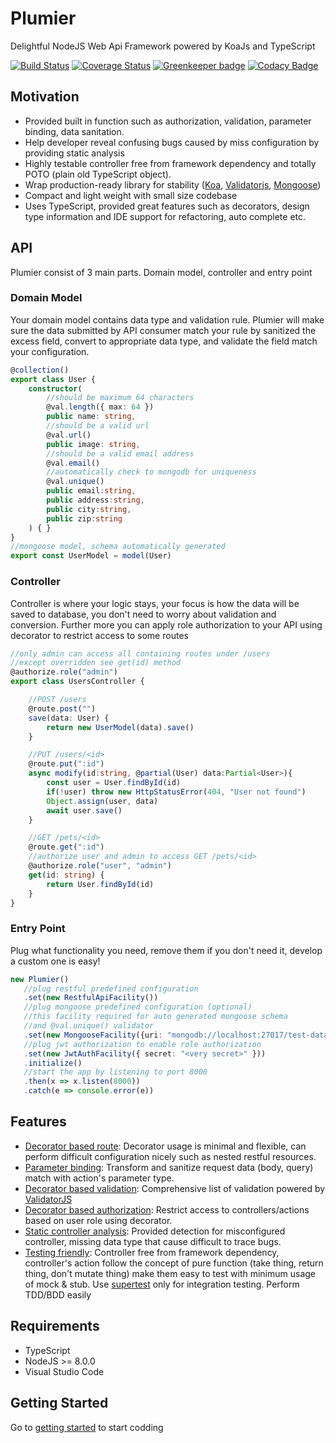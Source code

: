 # Plumier
Delightful NodeJS Web Api Framework powered by KoaJs and TypeScript

[![Build Status](https://travis-ci.org/ktutnik/plumier.svg?branch=master)](https://travis-ci.org/ktutnik/plumier)
[![Coverage Status](https://coveralls.io/repos/github/ktutnik/plumier/badge.svg?branch=master)](https://coveralls.io/github/ktutnik/plumier?branch=master) 
[![Greenkeeper badge](https://badges.greenkeeper.io/ktutnik/plumier.svg)](https://greenkeeper.io/)
[![Codacy Badge](https://api.codacy.com/project/badge/Grade/6d61987244f1471abe915292cb3add1b)](https://www.codacy.com/app/ktutnik/plumier?utm_source=github.com&amp;utm_medium=referral&amp;utm_content=ktutnik/plumier&amp;utm_campaign=Badge_Grade)

## Motivation
- Provided built in function such as authorization, validation, parameter binding, data sanitation.
- Help developer reveal confusing bugs caused by miss configuration by providing static analysis
- Highly testable controller free from framework dependency and totally POTO (plain old TypeScript object). 
- Wrap production-ready library for stability ([Koa](https://github.com/koajs/koa), [Validatorjs](https://github.com/chriso/validator.js), [Mongoose](http://mongoosejs.com/))
- Compact and light weight with small size codebase
- Uses TypeScript, provided great features such as decorators, design type information and IDE support for refactoring, auto complete etc.

## API

Plumier consist of 3 main parts. Domain model, controller and entry point

### Domain Model 

Your domain model contains data type and validation rule. Plumier will make sure the data submitted by API consumer match your rule by sanitized the excess field, convert to appropriate data type, and validate the field match your configuration.

```typescript
@collection()
export class User {
    constructor(
        //should be maximum 64 characters
        @val.length({ max: 64 })
        public name: string,
        //should be a valid url
        @val.url()
        public image: string,
        //should be a valid email address
        @val.email()
        //automatically check to mongodb for uniqueness
        @val.unique()
        public email:string,
        public address:string,
        public city:string,
        public zip:string
    ) { }
}
//mongoose model, schema automatically generated
export const UserModel = model(User)
```

### Controller 

Controller is where your logic stays, your focus is how the data will be saved to database, you don't need to worry about validation and conversion. Further more you can apply role authorization to your API using decorator to restrict access to some routes

```typescript
//only admin can access all containing routes under /users
//except overridden see get(id) method
@authorize.role("admin")
export class UsersController {

    //POST /users
    @route.post("")
    save(data: User) {
        return new UserModel(data).save()
    }

    //PUT /users/<id>
    @route.put(":id")
    async modify(id:string, @partial(User) data:Partial<User>){
        const user = User.findById(id)
        if(!user) throw new HttpStatusError(404, "User not found")
        Object.assign(user, data)
        await user.save()
    }

    //GET /pets/<id>
    @route.get(":id")
    //authorize user and admin to access GET /pets/<id>
    @authorize.role("user", "admin")
    get(id: string) {
        return User.findById(id)
    }
}
```

### Entry Point

Plug what functionality you need, remove them if you don't need it, develop a custom one is easy!

```typescript
new Plumier()
   //plug restful predefined configuration
   .set(new RestfulApiFacility())
   //plug mongoose predefined configuration (optional)
   //this facility required for auto generated mongoose schema
   //and @val.unique() validator
   .set(new MongooseFacility({uri: "mongodb://localhost:27017/test-data"}))
   //plug jwt authorization to enable role authorization
   .set(new JwtAuthFacility({ secret: "<very secret>" }))
   .initialize()
   //start the app by listening to port 8000
   .then(x => x.listen(8000))
   .catch(e => console.error(e))
```

## Features

* [Decorator based route](.docs/route-generation-cheat-sheet.md): Decorator usage is minimal and flexible, can perform difficult configuration nicely such as nested restful resources.
* [Parameter binding](.docs/parameter-binding.md): Transform and sanitize request data (body, query) match with action's parameter type.
* [Decorator based validation](.docs/validation.md): Comprehensive list of validation powered by [ValidatorJS](https://github.com/chriso/validator.js)
* [Decorator based authorization](.doc/authorization.md): Restrict access to controllers/actions based on user role using decorator.
* [Static controller analysis](.docs/static-analysis-troubleshoot.md): Provided detection for misconfigured controller, missing data type that cause difficult to trace bugs.
* [Testing friendly](.docs/testing-tips.md): Controller free from framework dependency, controller's action follow the concept of pure function (take thing, return thing, don't mutate thing) make them easy to test with minimum usage of mock & stub. Use [supertest]() only for integration testing. Perform TDD/BDD easily

## Requirements
* TypeScript
* NodeJS >= 8.0.0
* Visual Studio Code

## Getting Started

Go to [getting started](.docs/getting-started.md) to start codding